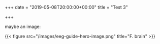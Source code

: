 +++
date = "2019-05-08T20:00:00+00:00"
title = "Test 3"

+++

maybe an image:


{{< figure src="/images/eeg-guide-hero-image.png" title="F. brain" >}}
